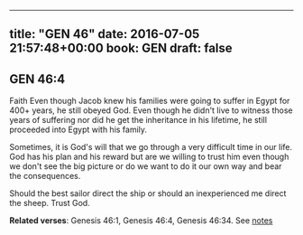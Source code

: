 
---
title: "GEN 46"
date: 2016-07-05 21:57:48+00:00
book: GEN
draft: false
---

## GEN 46:4

Faith
Even though Jacob knew his families were going to suffer in Egypt for 400+ years,  he still obeyed God. Even though he didn't live to witness those years of suffering nor did he get the inheritance in his lifetime,  he still proceeded into Egypt with his family. 

Sometimes,  it is God's will that we go through a very difficult time in our life. God has his plan and his reward but are we willing to trust him even though we don't see the big picture or do we want to do it our own way and bear the consequences. 

Should the best sailor direct the ship or should an inexperienced me direct the sheep. Trust God.

**Related verses**: Genesis 46:1, Genesis 46:4, Genesis 46:34. See [notes](https://my.bible.com/notes/2408368258488722228)

